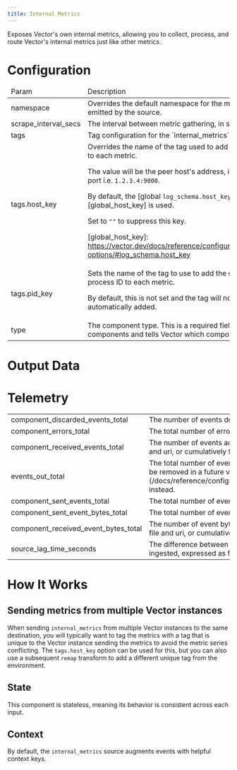 ```yaml
---
title: Internal Metrics
---
```

Exposes Vector's own internal metrics, allowing you to collect, process,
and route Vector's internal metrics just like other metrics.

# Configuration
<table><thead><tr><td>Param</td><td>Description</td></tr></thead><tbody><tr><td>namespace</td><td>Overrides the default namespace for the metrics emitted by the source.</td></tr><tr><td>scrape_interval_secs</td><td>The interval between metric gathering, in seconds.</td></tr><tr><td>tags</td><td>Tag configuration for the `internal_metrics` source.</td></tr><tr><td>tags.host_key</td><td>Overrides the name of the tag used to add the peer host to each metric.

The value will be the peer host's address, including the port i.e. `1.2.3.4:9000`.

By default, the [global `log_schema.host_key` option][global_host_key] is used.

Set to `""` to suppress this key.

[global_host_key]: https://vector.dev/docs/reference/configuration/global-options/#log_schema.host_key</td></tr><tr><td>tags.pid_key</td><td>Sets the name of the tag to use to add the current process ID to each metric.

By default, this is not set and the tag will not be automatically added.</td></tr><tr><td>type</td><td>The component type. This is a required field for all components and tells Vector which component to use.</td></tr></tbody></table>

# Output Data

# Telemetry
<table></tbody><tr><td>component_discarded_events_total</td><td>The number of events dropped by this component.</td></tr><tr><td>component_errors_total</td><td>The total number of errors encountered by this component.</td></tr><tr><td>component_received_events_total</td><td>The number of events accepted by this component either from tagged
origins like file and uri, or cumulatively from other origins.</td></tr><tr><td>events_out_total</td><td>The total number of events emitted by this component.
This metric is deprecated and will be removed in a future version.
Use [`component_sent_events_total`](/docs/reference/configuration/sources/internal_metrics/#component_sent_events_total) instead.</td></tr><tr><td>component_sent_events_total</td><td>The total number of events emitted by this component.</td></tr><tr><td>component_sent_event_bytes_total</td><td>The total number of event bytes emitted by this component.</td></tr><tr><td>component_received_event_bytes_total</td><td>The number of event bytes accepted by this component either from
tagged origins like file and uri, or cumulatively from other origins.</td></tr><tr><td>source_lag_time_seconds</td><td>The difference between the timestamp recorded in each event and the time when it was ingested, expressed as fractional seconds.</td></tr></tbody></table>

# How It Works
## Sending metrics from multiple Vector instances
When sending `internal_metrics` from multiple Vector instances
to the same destination, you will typically want to tag the
metrics with a tag that is unique to the Vector instance sending
the metrics to avoid the metric series conflicting. The
`tags.host_key` option can be used for this, but you can also
use a subsequent `remap` transform to add a different unique
tag from the environment.

## State
This component is stateless, meaning its behavior is consistent across each input.

## Context
By default, the `internal_metrics` source augments events with helpful
context keys.


